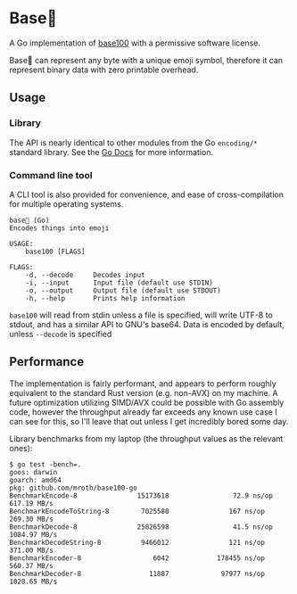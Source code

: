 # Base💯

A Go implementation of [base100](https://github.com/AdamNiederer/base100) with a
permissive software license.

Base💯 can represent any byte with a unique emoji symbol, therefore it can
represent binary data with zero printable overhead.

## Usage

### Library

The API is nearly identical to other modules from the Go `encoding/*` standard
library. See the [Go Docs](https://godoc.org/github.com/mroth/base100-go) for
more information.

### Command line tool

A CLI tool is also provided for convenience, and ease of cross-compilation for
multiple operating systems.

    base💯 (Go)
    Encodes things into emoji

    USAGE:
        base100 [FLAGS]

    FLAGS:
        -d, --decode     Decodes input
        -i, --input      Input file (default use STDIN)
        -o, --output     Output file (default use STDOUT)
        -h, --help       Prints help information

`base100` will read from stdin unless a file is specified, will write UTF-8 to
stdout, and has a similar API to GNU's base64. Data is encoded by default,
unless `--decode` is specified

## Performance

The implementation is fairly performant, and appears to perform roughly
equivalent to the standard Rust version (e.g. non-AVX) on my machine. A future
optimization utilizing SIMD/AVX could be possible with Go assembly code, however
the throughput already far exceeds any known use case I can see for this, so
I'll leave that out unless I get incredibly bored some day.

Library benchmarks from my laptop (the throughput values as the relevant ones):
```
$ go test -bench=.
goos: darwin
goarch: amd64
pkg: github.com/mroth/base100-go
BenchmarkEncode-8               15173618                72.9 ns/op       617.19 MB/s
BenchmarkEncodeToString-8        7025580               167 ns/op         269.30 MB/s
BenchmarkDecode-8               25826598                41.5 ns/op      1084.97 MB/s
BenchmarkDecodeString-8          9466012               121 ns/op         371.00 MB/s
BenchmarkEncoder-8                  6042            178455 ns/op         560.37 MB/s
BenchmarkDecoder-8                 11887             97977 ns/op        1020.65 MB/s
```
